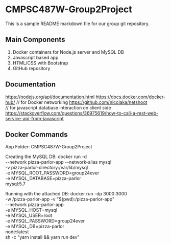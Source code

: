 # CMPSC487W-Group2Project

This is a sample README markdown file for our group git repository.

## Main Components

1. Docker containers for Node.js server and MySQL DB
2. Javascript based app
3. HTML/CSS with Bootstrap
4. GitHub repository

## Documentation
https://nodejs.org/api/documentation.html
https://docs.docker.com/docker-hub/
// for Docker networking
https://github.com/nicolaka/netshoot  
// for javascript database interaction on client side
https://stackoverflow.com/questions/36975619/how-to-call-a-rest-web-service-api-from-javascript  

## Docker Commands

App Folder: CMPSC487W-Group2Project

Creating the MySQL DB:
docker run -d \
    --network pizza-parlor-app --network-alias mysql \
    -v pizza-parlor-directory:/var/lib/mysql \
    -e MYSQL_ROOT_PASSWORD=group24ever \
    -e MYSQL_DATABASE=pizza-parlor \
    mysql:5.7

Running with the attached DB:
docker run -dp 3000:3000 \
  -w /pizza-parlor-app -v "$(pwd):/pizza-parlor-app" \
  --network pizza-parlor-app \
  -e MYSQL_HOST=mysql \
  -e MYSQL_USER=root \
  -e MYSQL_PASSWORD=group24ever \
  -e MYSQL_DB=pizza-parlor \
  node:latest \
  sh -c "yarn install && yarn run dev"
